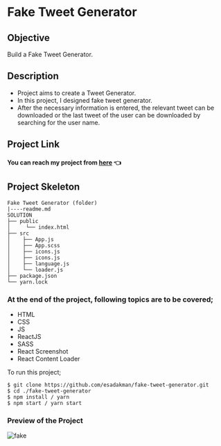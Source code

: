 # Fake Tweet Generator

## Objective

Build a Fake Tweet Generator.

## Description

- Project aims to create a Tweet Generator.
- In this project, I designed fake tweet generator.
- After the necessary information is entered, the relevant tweet can be downloaded or the last tweet of the user can be downloaded by searching for the user name.

## Project Link

#### You can reach my project from [here](https://fake-tweet-bsc8dmgtl-esadakman.vercel.app/) 👈

## Project Skeleton

```
Fake Tweet Generator (folder)
|----readme.md
SOLUTION
├── public
│     └── index.html
├── src
│    ├── App.js
│    ├── App.scss
│    ├── icons.js
│    ├── icons.js
│    ├── language.js
│    └── loader.js
├── package.json
└── yarn.lock
```

### At the end of the project, following topics are to be covered;

- HTML
- CSS
- JS
- ReactJS
- SASS
- React Screenshot
- React Content Loader

To run this project;

```
$ git clone https://github.com/esadakman/fake-tweet-generator.git
$ cd ./fake-tweet-generator
$ npm install / yarn
$ npm start / yarn start
```

### Preview of the Project

![fake](https://user-images.githubusercontent.com/98649983/185615731-e5c7be97-8961-44fa-9a5c-0630c75e753a.gif)
